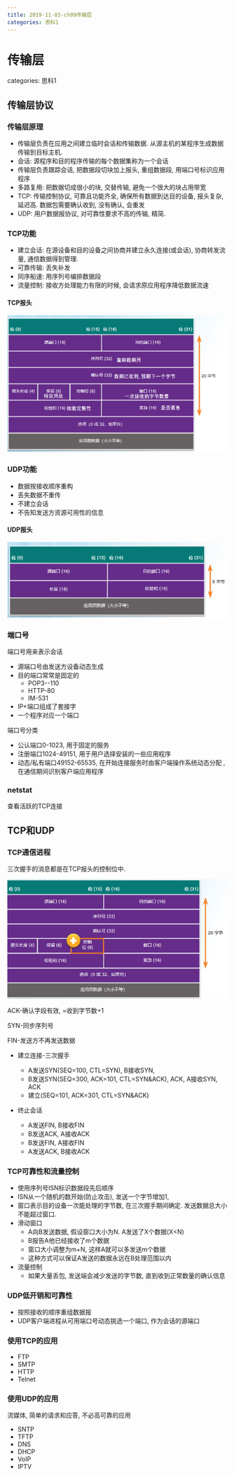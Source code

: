 ```yaml
---
title: 2019-11-03-ch09传输层
categories: 思科1
---
```

# 传输层
categories: 思科1
## 传输层协议

### 传输层原理

* 传输层负责在应用之间建立临时会话和传输数据. 从源主机的某程序生成数据传输到目标主机. 
* 会话: 源程序和目的程序传输的每个数据集称为一个会话
* 传输层负责跟踪会话, 把数据段切块加上报头, 重组数据段, 用端口号标识应用程序
* 多路复用: 把数据切成很小的块, 交替传输, 避免一个很大的块占用带宽
* TCP: 传输控制协议,  可靠且功能齐全,  确保所有数据到达目的设备, 报头复杂, 延迟高. 数据包需要确认收到, 没有确认, 会重发
* UDP: 用户数据报协议, 对可靠性要求不高的传输, 精简. 

### TCP功能

* 建立会话:  在源设备和目的设备之间协商并建立永久连接(或会话), 协商转发流量, 通信数据得到管理. 
* 可靠传输: 丢失补发
* 同序船速: 用序列号编排数据段
* 流量控制: 接收方处理能力有限的时候, 会请求原应用程序降低数据流速

#### TCP报头

![1572777711842](2019-11-03-ch9传输层/1572777711842.png)

### UDP功能

* 数据按接收顺序重构
* 丢失数据不重传
* 不建立会话
* 不告知发送方资源可用性的信息

#### UDP报头

![1572777792817](2019-11-03-ch9传输层/1572777792817.png)

### 端口号

端口号用来表示会话

*  源端口号由发送方设备动态生成 
* 目的端口常常是固定的
  * POP3--110
  * HTTP-80
  * IM-531
* IP+端口组成了套接字
* 一个程序对应一个端口

端口号分类

* 公认端口0-1023, 用于固定的服务
* 注册端口1024-49151, 用于用户选择安装的一些应用程序
* 动态/私有端口49152-65535,  在开始连接服务时由客户端操作系统动态分配 , 在通信期间识别客户端应用程序

### netstat

查看活跃的TCP连接

## TCP和UDP

### TCP通信进程

三次握手的消息都是在TCP报头的控制位中.

![1572778713690](2019-11-03-ch9传输层/1572778713690.png)

ACK-确认字段有效, =收到字节数+1

SYN-同步序列号

FIN-发送方不再发送数据

* 建立连接-三次握手
  * A发送SYN(SEQ=100, CTL=SYN), B接收SYN, 
  * B发送SYN(SEQ=300, ACK=101, CTL=SYN&ACK), ACK, A接收SYN, ACK
  * 建立(SEQ=101, ACK=301, CTL=SYN&ACK)

* 终止会话
  * A发送FIN, B接收FIN
  * B发送ACK, A接收ACK
  * B发送FIN, A接收FIN
  * A发送ACK, B接收ACK

### TCP可靠性和流量控制

* 使用序列号ISN标识数据段先后顺序
* ISN从一个随机的数开始(防止攻击), 发送一个字节增加1, 
* 窗口表示目的设备一次能处理的字节数, 在三次握手期间确定. 发送数据总大小不能超过窗口. 
* 滑动窗口
  * A向B发送数据, 假设窗口大小为N. A发送了X个数据(X<N)
  * B报告A他已经接收了m个数据
  * 窗口大小调整为m+N, 这样A就可以多发送m个数据
  * 这种方式可以保证A发送的数据永远在B处理范围以内
* 流量控制
  * 如果大量丢包, 发送端会减少发送的字节数, 直到收到正常数量的确认信息

### UDP低开销和可靠性

* 按照接收的顺序重组数据报
* UDP客户端进程从可用端口号动态挑选一个端口, 作为会话的源端口

### 使用TCP的应用

* FTP
* SMTP
* HTTP
* Telnet

### 使用UDP的应用

流媒体, 简单的请求和应答, 不必高可靠的应用

* SNTP
* TFTP
* DNS
* DHCP
* VoIP
* IPTV

